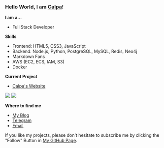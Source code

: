 ### Hello World, I am [Calpa](https://calpa.me)!

**I am a...**

- Full Stack Developer

**Skills**
- Frontend: HTML5, CSS3, JavaScript
- Backend: Node.js, Python, PostgreSQL, MySQL, Redis, Neo4j
- Markdown Fans
- AWS (EC2, ECS, IAM, S3)
- Docker

**Current Project**
- [Calpa's Website](https://calpa.me/)

<img src="https://github-profile-trophy.vercel.app/?username=calpa&row=2&column=3" />
<img src="https://github-readme-stats-mrdulin.vercel.app/api?username=calpa&show_icons=true&hide_border=true&icon_color=586069&title_color=60696f&include_all_commits=true&hide_title=true" />

**Where to find me**

- [My Blog](https://calpa.me/blog/)
- [Telegram](https://t.me/calpaliu/)
- [Email](mailto:calpaliu@gmail.com)

If you like my projects, please don't hesitate to subscribe me by clicking the "Follow" Button in [My GitHub Page](https://github.com/calpa).
